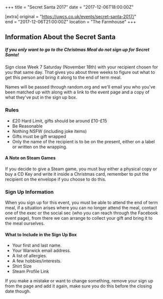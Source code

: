 +++
title = "Secret Santa 2017"
date = "2017-12-06T18:00:00Z"

[extra]
original = "https://uwcs.co.uk/events/secret-santa-2017/"    
end = "2017-12-06T21:00:00Z"
location = "The Farmhouse"
+++

## Information About the Secret Santa  

##### If you only want to go to the Christmas Meal do not sign up for Secret Santa\!

Sign close Week 7 Saturday (November 18th) with your recipient chosen for you that same day. That gives you about three weeks to figure out what to get this person and bring it along to the end of term meal.  

  
Names will be passed through random.org and we'll email you who you've been matched up with along with a link to the event page and a copy of what they've put in the sign up box.

### Rules  

  - £20 Hard Limit, gifts should be around £10-£15
  - Be Reasonable
  - Nothing NSFW (including joke items)
  - Gifts must be gift wrapped
  - Only the name of the recipient is to be on the present, either on a label or written on the wrapping.

#### A Note on Steam Games  

If you decide to give a Steam game, you must buy either a physical copy or buy a CD Key and write it inside a Christmas card, remember to put the recipient on the envelope if you choose to do this.

### Sign Up Information  

When you sign up for this event, you must be able to attend the end of term meal, if a situation arises where you can no longer attend the meal, contact one of the exec or the social sec (who you can reach through the Facebook event page), from there we can arrange to collect your gift and bring it to the meal ourselves.

#### What to Include in the Sign Up Box  

  - Your first and last name.
  - Your Warwick email address.
  - A list of allergies.
  - A few hobbies/interests.
  - Shirt Size
  - Steam Profile Link

If you make a mistake or want to change something, remove your sign up from the page and add it again, make sure you do this before the closing date though.

